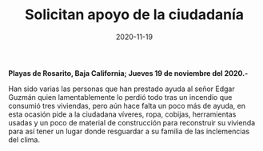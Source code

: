 ﻿---
layout: blog
title:  "Solicitan apoyo de la ciudadanía"
date:   2020-11-19
categories: rosarito
permalink: /:categories/:title:output_ext
image: /img/cnr/solicitan-apoyo-de-la-ciudadania.jpg
alt: "Solicitan apoyo de la ciudadanía"
autor: "CNR Noticias - Canal 73"
---


**Playas de Rosarito, Baja California;  Jueves 19 de noviembre del 2020.-**


Han sido varias las personas que han prestado ayuda al señor Edgar Guzmán quien lamentablemente lo perdió todo tras un incendio que consumió tres viviendas, pero aún hace falta un poco más de ayuda, en esta ocasión pide a la ciudadana víveres, ropa, cobijas, herramientas usadas y un poco de material de construcción para reconstruir su vivienda para así tener un lugar donde resguardar a su familia de las inclemencias del clima.